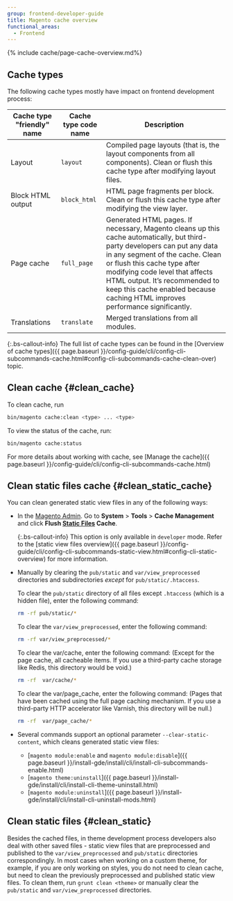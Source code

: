 ```yaml
---
group: frontend-developer-guide
title: Magento cache overview
functional_areas:
  - Frontend
---
```


{% include cache/page-cache-overview.md%}

## Cache types

The following cache types mostly have impact on frontend development process:

| Cache type "friendly" name | Cache type code name | Description                                                                                                                                                                                                                                                                                                                                       |
|----------------------------|----------------------|---------------------------------------------------------------------------------------------------------------------------------------------------------------------------------------------------------------------------------------------------------------------------------------------------------------------------------------------------|
| Layout                     | `layout`             | Compiled page layouts (that is, the layout components from all components). Clean or flush this cache type after modifying layout files.                                                                                                                                                                                                          |
| Block HTML output          | `block_html`         | HTML page fragments per block. Clean or flush this cache type after modifying the view layer.                                                                                                                                                                                                                                                     |
| Page cache                 | `full_page`          | Generated HTML pages. If necessary, Magento cleans up this cache automatically, but third-party developers can put any data in any segment of the cache. Clean or flush this cache type after modifying code level that affects HTML output. It’s recommended to keep this cache enabled because caching HTML improves performance significantly. |
| Translations               | `translate`          | Merged translations from all modules.                                                                                                                                                                                                                                                                                                             |

 {:.bs-callout-info}
The full list of cache types can be found in the [Overview of cache types]({{ page.baseurl }}/config-guide/cli/config-cli-subcommands-cache.html#config-cli-subcommands-cache-clean-over) topic.

## Clean cache {#clean_cache}

To clean cache, run

```bash
bin/magento cache:clean <type> ... <type>
```

To view the status of the cache, run:

```bash
bin/magento cache:status
```

For more details about working with cache, see [Manage the cache]({{ page.baseurl }}/config-guide/cli/config-cli-subcommands-cache.html)

## Clean static files cache {#clean_static_cache}

You can clean generated static view files in any of the following ways:

-  In the [Magento Admin](https://glossary.magento.com/magento-admin). Go to **System** > **Tools** > **Cache Management** and click **Flush [Static Files](https://glossary.magento.com/static-files) Cache**.

    {:.bs-callout-info}
   This option is only available in `developer` mode. Refer to the [static view files overview]({{ page.baseurl }}/config-guide/cli/config-cli-subcommands-static-view.html#config-cli-static-overview) for more information.

-  Manually by clearing the `pub/static` and `var/view_preprocessed` directories and subdirectories _except_ for `pub/static/.htaccess`.

   To clear the `pub/static` directory of all files except `.htaccess` (which is a hidden file), enter the following command:

   ```bash
   rm -rf pub/static/*
   ```

   To clear the `var/view_preprocessed`, enter the following command:

   ```bash
   rm -rf var/view_preprocessed/*
   ```

   To clear the var/cache, enter the following command:
   (Except for the page cache, all cacheable items. If you use a third-party cache storage like Redis, this directory would be void.)

   ```bash
   rm -rf  var/cache/*
   ```

   To clear the var/page_cache, enter the following command:
   (Pages that have been cached using the full page caching mechanism. If you use a third-party HTTP accelerator like Varnish, this directory will be null.)

   ```bash
   rm -rf  var/page_cache/*
   ```

-  Several commands support an optional parameter `--clear-static-content`, which cleans generated static view files:

   -  [`magento module:enable` and `magento module:disable`]({{ page.baseurl }}/install-gde/install/cli/install-cli-subcommands-enable.html)
   -  [`magento theme:uninstall`]({{ page.baseurl }}/install-gde/install/cli/install-cli-theme-uninstall.html)
   -  [`magento module:uninstall`]({{ page.baseurl }}/install-gde/install/cli/install-cli-uninstall-mods.html)

## Clean static files {#clean_static}

Besides the cached files, in theme development process developers also deal with other saved files - static view files that are preprocessed and published to the `var/view_preprocessed` and `pub/static` directories correspondingly. In most cases when working on a custom theme, for example, if you are only working on styles, you do not need to clean cache, but need to clean the previously preprocessed and published static view files. To clean them, run  `grunt clean <theme>` or manually clear the `pub/static` and `var/view_preprocessed` directories.
